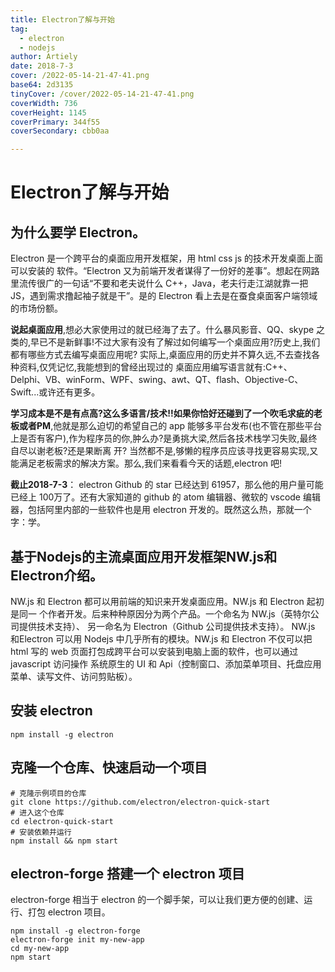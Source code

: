 ```yaml
---
title: Electron了解与开始
tag:
  - electron
  - nodejs
author: Artiely
date: 2018-7-3
cover: /2022-05-14-21-47-41.png
base64: 2d3135
tinyCover: /cover/2022-05-14-21-47-41.png
coverWidth: 736
coverHeight: 1145
coverPrimary: 344f55
coverSecondary: cbb0aa

---
```


# Electron了解与开始
## 为什么要学 Electron。

Electron 是一个跨平台的桌面应用开发框架，用 html css js 的技术开发桌面上面可以安装的 软件。“Electron 又为前端开发者谋得了一份好的差事”。想起在网路里流传很广的一句话“不要和老夫说什么 C++，Java，老夫行走江湖就靠一把 JS，遇到需求撸起袖子就是干”。是的 Electron 看上去是在蚕食桌面客户端领域的市场份额。 

**说起桌面应用**,想必大家使用过的就已经海了去了。什么暴风影音、QQ、skype 之类的,早已不是新鲜事!不过大家有没有了解过如何编写一个桌面应用?历史上,我们都有哪些方式去编写桌面应用呢?
实际上,桌面应用的历史并不算久远,不去查找各种资料,仅凭记忆,我能想到的曾经出现过的 桌面应用编写语言就有:C++、Delphi、VB、winForm、WPF、swing、awt、QT、flash、Objective-C、Swift...或许还有更多。

**学习成本是不是有点高?这么多语言/技术!!如果你恰好还碰到了一个吹毛求疵的老板或者PM**,他就是那么迫切的希望自己的 app 能够多平台发布(也不管在那些平台上是否有客户),作为程序员的你,肿么办?是勇挑大梁,然后各技术栈学习失败,最终自尽以谢老板?还是果断离 开? 当然都不是,够懒的程序员应该寻找更容易实现,又能满足老板需求的解决方案。那么,我们来看看今天的话题,electron 吧! 

**截止2018-7-3**： electron Github 的 star 已经达到 61957，那么他的用户量可能已经上 100万了。还有大家知道的 github 的 atom 编辑器、微软的 vscode 编辑器，包括阿里内部的一些软件也是用 electron 开发的。既然这么热，那就一个字：学。



## 基于Nodejs的主流桌面应用开发框架NW.js和Electron介绍。

NW.js 和 Electron 都可以用前端的知识来开发桌面应用。NW.js 和 Electron 起初是同一 
个作者开发。后来种种原因分为两个产品。一个命名为 NW.js（英特尔公司提供技术支持）、
另一命名为 Electron（Github 公司提供技术支持）。
NW.js 和Electron 可以用 Nodejs 中几乎所有的模块。NW.js 和 Electron 不仅可以把 html 
写的 web 页面打包成跨平台可以安装到电脑上面的软件，也可以通过 javascript 访问操作 
系统原生的 UI 和 Api（控制窗口、添加菜单项目、托盘应用菜单、读写文件、访问剪贴板）。



## 安装 electron
```shell
npm install -g electron
```
## 克隆一个仓库、快速启动一个项目 
```shell
# 克隆示例项目的仓库 
git clone https://github.com/electron/electron-quick-start 
# 进入这个仓库 
cd electron-quick-start 
# 安装依赖并运行 
npm install && npm start
```
## electron-forge 搭建一个 electron 项目

electron-forge 相当于 electron 的一个脚手架，可以让我们更方便的创建、运行、打包 electron 项目。
```shell
npm install -g electron-forge 
electron-forge init my-new-app 
cd my-new-app 
npm start
```
